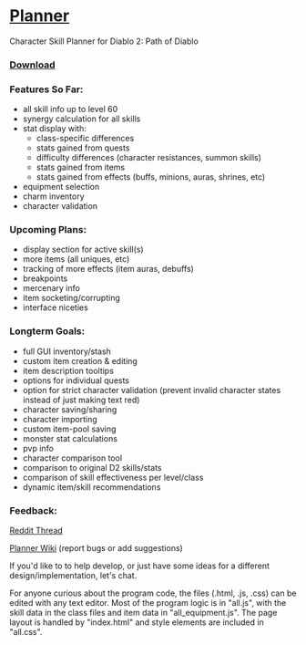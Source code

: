 # [Planner](https://moreina.github.io/planner/)
Character Skill Planner for Diablo 2: Path of Diablo
### [Download](https://github.com/Moreina/planner/archive/v1.13.zip)
### Features So Far:
* all skill info up to level 60
* synergy calculation for all skills
* stat display with:
  * class-specific differences
  * stats gained from quests
  * difficulty differences (character resistances, summon skills)
  * stats gained from items
  * stats gained from effects (buffs, minions, auras, shrines, etc)
* equipment selection
* charm inventory
* character validation

### Upcoming Plans:
* display section for active skill(s)
* more items (all uniques, etc)
* tracking of more effects (item auras, debuffs)
* breakpoints
* mercenary info
* item socketing/corrupting
* interface niceties

### Longterm Goals:
* full GUI inventory/stash
* custom item creation & editing
* item description tooltips
* options for individual quests
* option for strict character validation (prevent invalid character states instead of just making text red)
* character saving/sharing
* character importing
* custom item-pool saving
* monster stat calculations
* pvp info
* character comparison tool
* comparison to original D2 skills/stats
* comparison of skill effectiveness per level/class
* dynamic item/skill recommendations

### Feedback:
[Reddit Thread](https://www.reddit.com/r/pathofdiablo/comments/f81e5u/character_skill_calculator_with_skill_info_up_to/)

[Planner Wiki](https://github.com/Moreina/planner/wiki) (report bugs or add suggestions)

If you'd like to to help develop, or just have some ideas for a different design/implementation, let's chat.

For anyone curious about the program code, the files (.html, .js, .css) can be edited with any text editor. Most of the program logic is in "all.js", with the skill data in the class files and item data in "all_equipment.js". The page layout is handled by "index.html" and style elements are included in "all.css".
